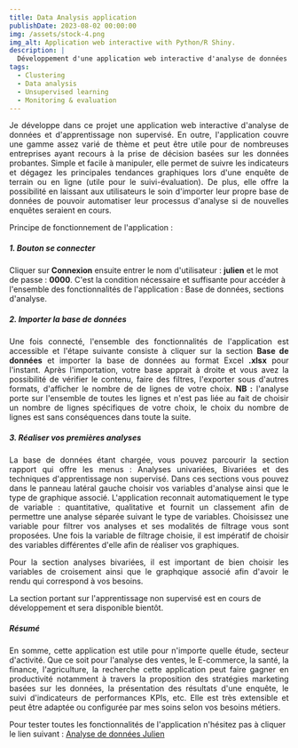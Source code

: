```yaml
---
title: Data Analysis application
publishDate: 2023-08-02 00:00:00
img: /assets/stock-4.png
img_alt: Application web interactive with Python/R Shiny.
description: |
  Développement d'une application web interactive d'analyse de données pour le suivi-évaluation, l'apprentissage non supervisé : ACP, CAH et clustering.
tags:
  - Clustering
  - Data analysis
  - Unsupervised learning
  - Monitoring & evaluation
---
```


<p style="text-align: justify;">
Je développe dans ce projet une application web interactive d'analyse de données et d'apprentissage non supervisé. En outre, l'application couvre une gamme assez varié de thème et peut être utile pour de nombreuses entreprises ayant recours à la prise de décision basées sur les données probantes. Simple et facile à manipuler, elle permet de suivre les indicateurs et dégagez les principales tendances graphiques lors d'une enquête de terrain ou en ligne (utile pour le suivi-évaluation). De plus, elle offre la possibilité en laissant aux utilisateurs le soin d'importer leur propre base de données de pouvoir automatiser leur processus d'analyse si de nouvelles enquêtes seraient en cours. 
</p>

<p style="text-align: justify;">
Principe de fonctionnement de l'application : 
</p>

##### 1. Bouton se connecter 

<p style="text-align: justify;">

Cliquer sur <b>Connexion</b> ensuite entrer le nom d'utilisateur : <b>julien</b> et le mot de passe : <b>0000</b>. C'est la condition nécessaire et suffisante pour accéder à l'ensemble des fonctionnalités de l'application : Base de données, sections d'analyse. 

</p>

##### 2. Importer la base de données

<p style="text-align: justify;">
Une fois connecté, l'ensemble des fonctionnalités de l'application est accessible et l'étape suivante consiste à cliquer sur la section <b>Base de données</b> et importer la base de données au format Excel <b>.xlsx</b> pour l'instant. Après l'importation, votre base apprait à droite et vous avez la possibilité de vérifier le contenu, faire des filtres, l'exporter sous d'autres formats, d'afficher le nombre de de lignes de votre choix. <b>NB :</b> l'analyse porte sur l'ensemble de toutes les lignes et n'est pas liée au fait de choisir un nombre de lignes spécifiques de votre choix, le choix du nombre de lignes est sans conséquences dans toute la suite. 
</p>

##### 3. Réaliser vos premières analyses 

<p style="text-align: justify;">
La base de données étant chargée, vous pouvez parcourir la section rapport qui offre les menus : Analyses univariées, Bivariées et des techniques d'apprentissage non supervisé. Dans ces sections vous pouvez dans le panneau latéral gauche choisir vos variables d'analyse ainsi que le type de graphique associé. L'application reconnait automatiquement le type de variable : quantitative, qualitative et fournit un classement afin de permettre une analyse séparée suivant le type de variables. Choisissez une variable pour filtrer vos analyses et ses modalités de filtrage vous sont proposées. Une fois la variable de filtrage choisie, il est impératif de choisir des variables différentes d'elle afin de réaliser vos graphiques. 
</p>

<p style="text-align: justify;">
Pour la section analyses bivariées, il est important de bien choisir les variables de croisement ainsi que le graphqique associé afin d'avoir le rendu qui correspond à vos besoins.


La section portant sur l'apprentissage non supervisé est en cours de développement et sera disponible bientôt.
</p>


##### Résumé 

<p style="text-align: justify;">
En somme, cette application est utile pour n'importe quelle étude, secteur d'activité. Que ce soit pour l'analyse des ventes, le E-commerce, la santé, la finance, l'agriculture, la recherche cette application peut faire gagner en productivité notamment à travers la proposition des stratégies marketing basées sur les données, la présentation des résultats d'une enquête, le suivi d'indicateurs de performances KPIs, etc. Elle est très extensible et peut être adaptée ou configurée par mes soins selon vos besoins métiers. 

Pour tester toutes les fonctionnalités de l'application n'hésitez pas à cliquer le lien suivant : <a href="https://parfaitjulien.shinyapps.io/data_reporting/">Analyse de données Julien</a>
</p>
